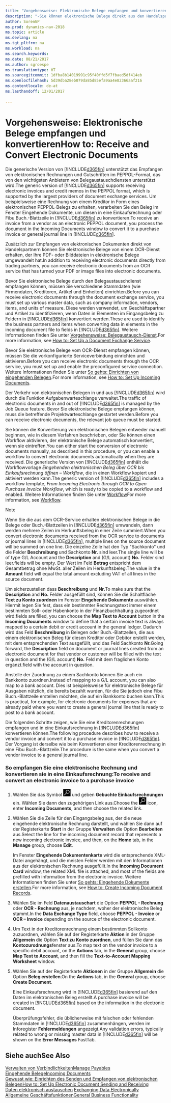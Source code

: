 ```yaml
---
title: 'Vorgehensweise: Elektronische Belege empfangen und konvertieren'
description: "-Sie können elektronische Belege direkt aus den Handelspartnern oder einem OCR-Dienst erhalten."
author: SorenGP
ms.prod: dynamics-nav-2018
ms.topic: article
ms.devlang: na
ms.tgt_pltfrm: na
ms.workload: na
ms.search.keywords: 
ms.date: 08/21/2017
ms.author: sgroespe
ms.translationtype: HT
ms.sourcegitcommit: 1dfba8b14019991c95f40ffd5f7fbaed5df414eb
ms.openlocfilehash: 5d39dba28eb079da85d85efa9aa4e82366aaf216
ms.contentlocale: de-at
ms.lasthandoff: 12/01/2017

---
```

# <a name="how-to-receive-and-convert-electronic-documents"></a><span data-ttu-id="ba175-103">Vorgehensweise: Elektronische Belege empfangen und konvertieren</span><span class="sxs-lookup"><span data-stu-id="ba175-103">How to: Receive and Convert Electronic Documents</span></span>
<span data-ttu-id="ba175-104">Die generische Version von [!INCLUDE[d365fin](includes/d365fin_md.md)] unterstützt das Empfangen von elektronischen Rechnungen und Gutschriften im PEPPOL-Format, das von den wichtigsten Anbietern von Belegaustauschdiensten unterstützt wird.</span><span class="sxs-lookup"><span data-stu-id="ba175-104">The generic version of [!INCLUDE[d365fin](includes/d365fin_md.md)] supports receiving electronic invoices and credit memos in the PEPPOL format, which is supported by the largest providers of document exchange services.</span></span> <span data-ttu-id="ba175-105">Um beispielsweise eine Rechnung von einem Kreditor in Form eines elektronischen PEPPOL-Belegs zu erhalten, verarbeiten Sie den Beleg im Fenster Eingehende Dokumente, um diesen in eine Einkaufsrechnung oder Fibu Buch.-Blattzeile in [!INCLUDE[d365fin](includes/d365fin_md.md)] zu konvertieren.</span><span class="sxs-lookup"><span data-stu-id="ba175-105">To receive an invoice from a vendor as an electronic PEPPOL document, you process the document in the Incoming Documents window to convert it to a purchase invoice or general journal line in [!INCLUDE[d365fin](includes/d365fin_md.md)].</span></span>

 <span data-ttu-id="ba175-106">Zusätzlich zur Empfangen von elektronischen Dokumenten direkt von Handelspartnern können Sie elektronische Belege von einem OCR-Dienst erhalten, der Ihre PDF- oder Bilddateien in elektronische Belege umgewandelt hat.</span><span class="sxs-lookup"><span data-stu-id="ba175-106">In addition to receiving electronic documents directly from trading partners, you can receive electronic documents from an OCR service that has turned your PDF or image files into electronic documents.</span></span>  

 <span data-ttu-id="ba175-107">Bevor Sie elektronische Belege durch den Belegaustauschdienst empfangen können, müssen Sie verschiedene Stammdaten (wie Firmendaten, Kreditoren, Artikel und Einheiten) einrichten.</span><span class="sxs-lookup"><span data-stu-id="ba175-107">Before you can receive electronic documents through the document exchange service, you must set up various master data, such as company information, vendors, items, and units of measure.</span></span> <span data-ttu-id="ba175-108">Diese werden verwendet, um Geschäftspartner und Artikel zu identifizieren, wenn Daten in Elementen im Eingangsbeleg zu Feldern in [!INCLUDE[d365fin](includes/d365fin_md.md)] konvertiert werden.</span><span class="sxs-lookup"><span data-stu-id="ba175-108">These are used to identify the business partners and items when converting data in elements in the incoming document file to fields in [!INCLUDE[d365fin](includes/d365fin_md.md)].</span></span> <span data-ttu-id="ba175-109">Weitere Informationen finden Sie unter [Vorgehensweise: Belegaustausch-Dienst](across-how-to-set-up-a-document-exchange-service.md).</span><span class="sxs-lookup"><span data-stu-id="ba175-109">For more information, see [How to: Set Up a Document Exchange Service](across-how-to-set-up-a-document-exchange-service.md).</span></span>  

 <span data-ttu-id="ba175-110">Bevor Sie elektronische Belege vom OCR-Dienst empfangen können, müssen Sie die vorkonfigurierte Serviceverbindung einrichten und aktivieren.</span><span class="sxs-lookup"><span data-stu-id="ba175-110">Before you can receive electronic documents through the OCR service, you must set up and enable the preconfigured service connection.</span></span> <span data-ttu-id="ba175-111">Weitere Informationen finden Sie unter [So gehts: Einrichten von eingehenden Belegen](across-how-setup-income-documents.md).</span><span class="sxs-lookup"><span data-stu-id="ba175-111">For more information, see [How to: Set Up Incoming Documents](across-how-setup-income-documents.md).</span></span>  

 <span data-ttu-id="ba175-112">Der Verkehr von elektronischen Belegen in und aus [!INCLUDE[d365fin](includes/d365fin_md.md)] wird durch die Funktion Aufgabenwarteschlange verwaltet.</span><span class="sxs-lookup"><span data-stu-id="ba175-112">The traffic of electronic documents in and out of [!INCLUDE[d365fin](includes/d365fin_md.md)] is managed by the Job Queue feature.</span></span> <span data-ttu-id="ba175-113">Bevor Sie elektronische Belege empfangen können, muss die betreffende Projektwarteschlange gestartet werden.</span><span class="sxs-lookup"><span data-stu-id="ba175-113">Before you can receive electronic documents, the relevant job queue must be started.</span></span>  

 <span data-ttu-id="ba175-114">Sie können die Konvertierung von elektronischen Belegen entweder manuell beginnen, wie in diesem Verfahren beschrieben, oder Sie können einen Workflow aktivieren, der elektronische Belege automatisch konvertiert, wenn sie eintreffen.</span><span class="sxs-lookup"><span data-stu-id="ba175-114">You can either start the conversion of electronic documents manually, as described in this procedure, or you can enable a workflow to convert electronic documents automatically when they are received.</span></span> <span data-ttu-id="ba175-115">Die generische Version von [!INCLUDE[d365fin](includes/d365fin_md.md)] enthält die Workflowvorlage *Eingehenden elektronischen Beleg über OCR bis Einkaufsrechnung öffnen – Workflow*, die in einen Workflow kopiert und aktiviert werden kann.</span><span class="sxs-lookup"><span data-stu-id="ba175-115">The generic version of [!INCLUDE[d365fin](includes/d365fin_md.md)] includes a workflow template, *From Incoming Electronic through OCR to Open Purchase Invoice Workflow*, which is ready to be copied to a workflow and enabled.</span></span> <span data-ttu-id="ba175-116">Weitere Informationen finden Sie unter [Workflow](across-workflow.md)</span><span class="sxs-lookup"><span data-stu-id="ba175-116">For more information, see [Workflow](across-workflow.md).</span></span>  

> [!NOTE]  
>  <span data-ttu-id="ba175-117">Wenn Sie die aus dem OCR-Service erhalten elektronischen Belege in die Belege oder Buch.-Blattzeilen in [!INCLUDE[d365fin](includes/d365fin_md.md)] umwandeln, dann werden mehrere Zeilen im Herkunftsbeleg in einer Zeile summiert.</span><span class="sxs-lookup"><span data-stu-id="ba175-117">When you convert electronic documents received from the OCR service to documents or journal lines in [!INCLUDE[d365fin](includes/d365fin_md.md)], multiple lines on the source document will be summed on one line.</span></span> <span data-ttu-id="ba175-118">Die einzelne Zeile hat den Typ "Sachkonto" und die Felder **Beschreibung** und Sachkonto **Nr.** sind leer.</span><span class="sxs-lookup"><span data-stu-id="ba175-118">The single line will be of type G/L Account and the **Description** and (G/L account) **No.**</span></span> <span data-ttu-id="ba175-119">Felder sind leer.</span><span class="sxs-lookup"><span data-stu-id="ba175-119">fields will be empty.</span></span> <span data-ttu-id="ba175-120">Der Wert im Feld **Betrag** entspricht dem Gesamtbetrag ohne MwSt. aller Zeilen im Herkunftsbeleg.</span><span class="sxs-lookup"><span data-stu-id="ba175-120">The value in the **Amount** field will equal the total amount excluding VAT of all lines in the source document.</span></span>  
>   
>  <span data-ttu-id="ba175-121">Um sicherzustellen dass **Beschreibung** und **Nr.**</span><span class="sxs-lookup"><span data-stu-id="ba175-121">To make sure that the **Description** and **No.**</span></span> <span data-ttu-id="ba175-122">Felder ausgefüllt sind, können Sie die Schaltfläche **Text zu Konto zuordnen** im Fenster **Eingehende Dokumente** auswählen. Hiermit legen Sie fest, dass ein bestimmter Rechnungstext immer einem bestimmten Soll- oder Habenkonto in der Finanzbuchhaltung zugeordnet wird.</span><span class="sxs-lookup"><span data-stu-id="ba175-122">fields are filled, you can choose the **Map Text to Account** button in the **Incoming Documents** window to define that a certain invoice text is always mapped to a certain debit or credit account in the general ledger.</span></span> <span data-ttu-id="ba175-123">Dadurch wird das Feld **Beschreibung** in Belegen oder Buch.-Blattzeilen, die aus einem elektronischen Beleg für diesen Kreditor oder Debitor erstellt werden, mit dem entsprechenden Text ausgefüllt, und das Feld Sachkonto **Nr.**</span><span class="sxs-lookup"><span data-stu-id="ba175-123">Going forward, the **Description** field on document or journal lines created from an electronic document for that vendor or customer will be filled with the text in question and the (G/L account) **No.**</span></span> <span data-ttu-id="ba175-124">Feld mit dem fraglichen Konto ergänzt.</span><span class="sxs-lookup"><span data-stu-id="ba175-124">field with the account in question.</span></span>  
>   
>  <span data-ttu-id="ba175-125">Anstelle der Zuordnung zu einem Sachkonto können Sie auch ein Bankkonto zuordnen.</span><span class="sxs-lookup"><span data-stu-id="ba175-125">Instead of mapping to a G/L account, you can also map to a bank account.</span></span> <span data-ttu-id="ba175-126">Dies ist beispielsweise für elektronische Belege für Ausgaben nützlich, die bereits bezahlt wurden, für die Sie jedoch eine Fibu Buch.-Blattzeile erstellen möchten, die auf ein Bankkonto buchen kann.</span><span class="sxs-lookup"><span data-stu-id="ba175-126">This is practical, for example, for electronic documents for expenses that are already paid where you want to create a general journal line that is ready to post to a bank account.</span></span>  

 <span data-ttu-id="ba175-127">Die folgenden Schritte zeigen, wie Sie eine Kreditorenrechnungen empfangen und in eine Einkaufsrechnung in [!INCLUDE[d365fin](includes/d365fin_md.md)] konvertieren können.</span><span class="sxs-lookup"><span data-stu-id="ba175-127">The following procedure describes how to receive a vendor invoice and convert it to a purchase invoice in [!INCLUDE[d365fin](includes/d365fin_md.md)].</span></span> <span data-ttu-id="ba175-128">Der Vorgang ist derselbe wie beim Konvertieren einer Kreditorenrechnung in eine Fibu Buch.-Blattzeile.</span><span class="sxs-lookup"><span data-stu-id="ba175-128">The procedure is the same when you convert a vendor invoice to a general journal line.</span></span>  

### <a name="to-receive-and-convert-an-electronic-invoice-to-a-purchase-invoice"></a><span data-ttu-id="ba175-129">So empfangen Sie eine elektronische Rechnung und konvertieren sie in eine Einkaufsrechnung:</span><span class="sxs-lookup"><span data-stu-id="ba175-129">To receive and convert an electronic invoice to a purchase invoice</span></span>  

1.  <span data-ttu-id="ba175-130">Wählen Sie das Symbol ![Nach Seite oder Bericht suchen](media/ui-search/search_small.png "Nach Seite oder Bericht suchen") und geben **Gebuchte Einkaufsrechnungen** ein. Wählen Sie dann den zugehörigen Link aus.</span><span class="sxs-lookup"><span data-stu-id="ba175-130">Choose the ![Search for Page or Report](media/ui-search/search_small.png "Search for Page or Report icon") icon, enter **Incoming Documents**, and then choose the related link.</span></span>  

2.  <span data-ttu-id="ba175-131">Wählen Sie die Zeile für den Eingangsbeleg aus, der die neue eingehende elektronische Rechnung darstellt, und wählen Sie dann auf der Registerkarte **Start** in der Gruppe **Verwalten** die Option **Bearbeiten** aus.</span><span class="sxs-lookup"><span data-stu-id="ba175-131">Select the line for the incoming document record that represents a new incoming electronic invoice, and then, on the **Home** tab, in the **Manage** group, choose **Edit**.</span></span>  

     <span data-ttu-id="ba175-132">Im Fenster **Eingehende Dokumentenkarte**  wird die entsprechende XML-Datei angehängt, und die meisten Felder werden mit den Informationen aus der elektronischen Rechnung ausgefüllt.</span><span class="sxs-lookup"><span data-stu-id="ba175-132">In the **Incoming Document Card** window, the related XML file is attached, and most of the fields are prefilled with information from the electronic invoice.</span></span> <span data-ttu-id="ba175-133">Weitere Informationen finden Sie unter [So gehts: Eingehende Dokumente erstellen](across-how-create-income-document-records.md).</span><span class="sxs-lookup"><span data-stu-id="ba175-133">For more information, see [How to: Create Incoming Document Records](across-how-create-income-document-records.md).</span></span>  

3.  <span data-ttu-id="ba175-134">Wählen Sie im Feld **Datenaustauschart** die Option **PEPPOL - Rechnung** oder **OCR - Rechnung** aus, je nachdem, woher der elektronische Beleg stammt.</span><span class="sxs-lookup"><span data-stu-id="ba175-134">In the **Data Exchange Type** field, choose **PEPPOL - Invoice** or **OCR – Invoice** depending on the source of the electronic document.</span></span>  

4.  <span data-ttu-id="ba175-135">Um Text in der Kreditorenrechnung einem bestimmten Sollkonto zuzuordnen, wählen Sie auf der Registerkarte **Aktion**  in der Gruppe **Allgemein** die Option **Text zu Konto zuordnen**, und füllen Sie dann das **Kontozurodnungs**fenster aus.</span><span class="sxs-lookup"><span data-stu-id="ba175-135">To map text on the vendor invoice to a specific debit account, on the **Actions** tab, in the **General** group, choose **Map Text to Account**, and then fill the **Text-to-Account Mapping Worksheet** window.</span></span>  

5.  <span data-ttu-id="ba175-136">Wählen Sie auf der Registerkarte **Aktionen** in der Gruppe **Allgemein** die Option **Beleg erstellen**.</span><span class="sxs-lookup"><span data-stu-id="ba175-136">On the **Actions** tab, in the **General** group, choose **Create Document**.</span></span>  

     <span data-ttu-id="ba175-137">Eine Einkaufsrechnung wird in [!INCLUDE[d365fin](includes/d365fin_md.md)] basierend auf den Daten im elektronischen Beleg erstellt.</span><span class="sxs-lookup"><span data-stu-id="ba175-137">A purchase invoice will be created in [!INCLUDE[d365fin](includes/d365fin_md.md)] based on the information in the electronic document.</span></span>  

     <span data-ttu-id="ba175-138">Überprüfungsfehler, die üblicherweise mit falschen oder fehlenden Stammdaten in [!INCLUDE[d365fin](includes/d365fin_md.md)] zusammenhängen, werden im Inforegister **Fehlermeldungen** angezeigt.</span><span class="sxs-lookup"><span data-stu-id="ba175-138">Any validation errors, typically related to wrong or missing master data in [!INCLUDE[d365fin](includes/d365fin_md.md)] will be shown on the **Error Messages** FastTab.</span></span>  

## <a name="see-also"></a><span data-ttu-id="ba175-139">Siehe auch</span><span class="sxs-lookup"><span data-stu-id="ba175-139">See Also</span></span>  
[<span data-ttu-id="ba175-140">Verwalten von Verbindlichkeiten</span><span class="sxs-lookup"><span data-stu-id="ba175-140">Manage Payables</span></span>](payables-manage-payables.md)  
[<span data-ttu-id="ba175-141">Eingehende Belege</span><span class="sxs-lookup"><span data-stu-id="ba175-141">Incoming Documents</span></span>](across-income-documents.md)  
[<span data-ttu-id="ba175-142">Gewusst wie: Einrichten des Senden und Empfangen von elektronischen Belegen</span><span class="sxs-lookup"><span data-stu-id="ba175-142">How to: Set Up Electronic Document Sending and Receiving</span></span>](across-how-to-set-up-electronic-document-sending-and-receiving.md)  
<span data-ttu-id="ba175-143">[Daten elektronisch austauschen](across-data-exchange.md) </span><span class="sxs-lookup"><span data-stu-id="ba175-143">[Exchanging Data Electronically](across-data-exchange.md) </span></span>  
[<span data-ttu-id="ba175-144">Allgemeine Geschäftsfunktionen</span><span class="sxs-lookup"><span data-stu-id="ba175-144">General Business Functionality</span></span>](ui-across-business-areas.md)  

